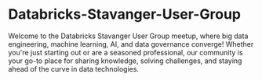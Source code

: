 # Databricks-Stavanger-User-Group
Welcome to the Databricks Stavanger User Group meetup, where big data engineering, machine learning, AI, and data governance converge! Whether you're just starting out or are a seasoned professional, our community is your go-to place for sharing knowledge, solving challenges, and staying ahead of the curve in data technologies.
